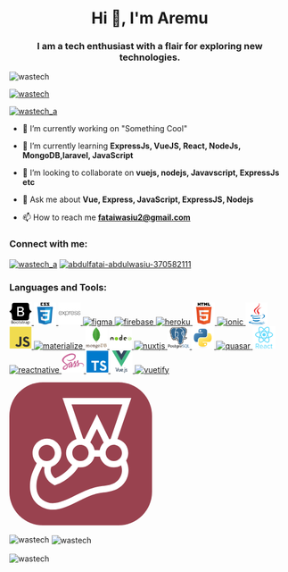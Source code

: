 <h1 align="center">Hi 👋, I'm Aremu</h1>
<h3 align="center">I am a tech enthusiast with a flair for exploring new technologies.</h3>

<p align="left"> <img src="https://komarev.com/ghpvc/?username=wastech&label=Profile%20views&color=0e75b6&style=flat" alt="wastech" /> </p>

<p align="left"> <a href="https://github.com/ryo-ma/github-profile-trophy"><img src="https://github-profile-trophy.vercel.app/?username=wastech" alt="wastech" /></a> </p>

<p align="left"> <a href="https://twitter.com/wastech_a" target="blank"><img src="https://img.shields.io/twitter/follow/wastech_a?logo=twitter&style=for-the-badge" alt="wastech_a" /></a> </p>

- 🔭 I’m currently working on "Something Cool"

- 🌱 I’m currently learning **ExpressJs, VueJS, React, NodeJs, MongoDB,laravel, JavaScript**

- 👯 I’m looking to collaborate on **vuejs, nodejs, Javavscript, ExpressJs etc**


- 💬 Ask me about **Vue, Express, JavaScript, ExpressJS, Nodejs**

- 📫 How to reach me **fataiwasiu2@gmail.com**


<h3 align="left">Connect with me:</h3>
<p align="left">
<a href="https://twitter.com/wastech_a" target="blank"><img align="center" src="https://raw.githubusercontent.com/rahuldkjain/github-profile-readme-generator/master/src/images/icons/Social/twitter.svg" alt="wastech_a" height="30" width="40" /></a>
<a href="https://linkedin.com/in/abdulfatai-abdulwasiu-370582111" target="blank"><img align="center" src="https://raw.githubusercontent.com/rahuldkjain/github-profile-readme-generator/master/src/images/icons/Social/linked-in-alt.svg" alt="abdulfatai-abdulwasiu-370582111" height="30" width="40" /></a>
</p>

<h3 align="left">Languages and Tools:</h3>
<p align="left"> <a href="https://getbootstrap.com" target="_blank" rel="noreferrer"> <img src="https://raw.githubusercontent.com/devicons/devicon/master/icons/bootstrap/bootstrap-plain-wordmark.svg" alt="bootstrap" width="40" height="40"/> </a> <a href="https://www.w3schools.com/css/" target="_blank" rel="noreferrer"> <img src="https://raw.githubusercontent.com/devicons/devicon/master/icons/css3/css3-original-wordmark.svg" alt="css3" width="40" height="40"/> </a> <a href="https://expressjs.com" target="_blank" rel="noreferrer"> <img src="https://raw.githubusercontent.com/devicons/devicon/master/icons/express/express-original-wordmark.svg" alt="express" width="40" height="40"/> </a> <a href="https://www.figma.com/" target="_blank" rel="noreferrer"> <img src="https://www.vectorlogo.zone/logos/figma/figma-icon.svg" alt="figma" width="40" height="40"/> </a> <a href="https://firebase.google.com/" target="_blank" rel="noreferrer"> <img src="https://www.vectorlogo.zone/logos/firebase/firebase-icon.svg" alt="firebase" width="40" height="40"/> </a> <a href="https://heroku.com" target="_blank" rel="noreferrer"> <img src="https://www.vectorlogo.zone/logos/heroku/heroku-icon.svg" alt="heroku" width="40" height="40"/> </a> <a href="https://www.w3.org/html/" target="_blank" rel="noreferrer"> <img src="https://raw.githubusercontent.com/devicons/devicon/master/icons/html5/html5-original-wordmark.svg" alt="html5" width="40" height="40"/> </a> <a href="https://ionicframework.com" target="_blank" rel="noreferrer"> <img src="https://upload.wikimedia.org/wikipedia/commons/d/d1/Ionic_Logo.svg" alt="ionic" width="40" height="40"/> </a> <a href="https://www.java.com" target="_blank" rel="noreferrer"> <img src="https://raw.githubusercontent.com/devicons/devicon/master/icons/java/java-original.svg" alt="java" width="40" height="40"/> </a> <a href="https://developer.mozilla.org/en-US/docs/Web/JavaScript" target="_blank" rel="noreferrer"> <img src="https://raw.githubusercontent.com/devicons/devicon/master/icons/javascript/javascript-original.svg" alt="javascript" width="40" height="40"/> </a> <a href="https://materializecss.com/" target="_blank" rel="noreferrer"> <img src="https://raw.githubusercontent.com/prplx/svg-logos/5585531d45d294869c4eaab4d7cf2e9c167710a9/svg/materialize.svg" alt="materialize" width="40" height="40"/> </a> <a href="https://www.mongodb.com/" target="_blank" rel="noreferrer"> <img src="https://raw.githubusercontent.com/devicons/devicon/master/icons/mongodb/mongodb-original-wordmark.svg" alt="mongodb" width="40" height="40"/> </a> <a href="https://nodejs.org" target="_blank" rel="noreferrer"> <img src="https://raw.githubusercontent.com/devicons/devicon/master/icons/nodejs/nodejs-original-wordmark.svg" alt="nodejs" width="40" height="40"/> </a> <a href="https://nuxtjs.org/" target="_blank" rel="noreferrer"> <img src="https://www.vectorlogo.zone/logos/nuxtjs/nuxtjs-icon.svg" alt="nuxtjs" width="40" height="40"/> </a> <a href="https://www.postgresql.org" target="_blank" rel="noreferrer"> <img src="https://raw.githubusercontent.com/devicons/devicon/master/icons/postgresql/postgresql-original-wordmark.svg" alt="postgresql" width="40" height="40"/> </a> <a href="https://www.python.org" target="_blank" rel="noreferrer"> <img src="https://raw.githubusercontent.com/devicons/devicon/master/icons/python/python-original.svg" alt="python" width="40" height="40"/> </a> <a href="https://quasar.dev/" target="_blank" rel="noreferrer"> <img src="https://cdn.quasar.dev/logo/svg/quasar-logo.svg" alt="quasar" width="40" height="40"/> </a> <a href="https://reactjs.org/" target="_blank" rel="noreferrer"> <img src="https://raw.githubusercontent.com/devicons/devicon/master/icons/react/react-original-wordmark.svg" alt="react" width="40" height="40"/> </a> <a href="https://reactnative.dev/" target="_blank" rel="noreferrer"> <img src="https://reactnative.dev/img/header_logo.svg" alt="reactnative" width="40" height="40"/> </a> <a href="https://sass-lang.com" target="_blank" rel="noreferrer"> <img src="https://raw.githubusercontent.com/devicons/devicon/master/icons/sass/sass-original.svg" alt="sass" width="40" height="40"/> </a> <a href="https://www.typescriptlang.org/" target="_blank" rel="noreferrer"> <img src="https://raw.githubusercontent.com/devicons/devicon/master/icons/typescript/typescript-original.svg" alt="typescript" width="40" height="40"/> </a> <a href="https://vuejs.org/" target="_blank" rel="noreferrer"> <img src="https://raw.githubusercontent.com/devicons/devicon/master/icons/vuejs/vuejs-original-wordmark.svg" alt="vuejs" width="40" height="40"/> </a> <a href="https://vuetifyjs.com/en/" target="_blank" rel="noreferrer"> <img src="https://bestofjs.org/logos/vuetify.svg" alt="vuetify" width="40" height="40"/> </a> </p>

<svg width="256" height="256" viewBox="0 0 256 256" fill="none" xmlns="http://www.w3.org/2000/svg">
<rect width="256" height="256" rx="60" fill="#99424F"/>
<path d="M213.353 126.495C213.353 114.45 205.073 104.317 193.956 101.422L218.854 28H95.461L120.418 101.654C109.647 104.781 101.715 114.74 101.715 126.552C101.715 135.238 106.057 142.939 112.658 147.687C110.053 151.393 107.042 154.81 103.625 158.052C97.1981 164.074 90.076 168.706 82.3747 171.775C75.4263 167.085 72.4153 158.805 75.1368 151.393C85.7332 148.151 93.4344 138.249 93.4344 126.61C93.4344 112.308 81.7957 100.727 67.5514 100.727C53.2491 100.727 41.6104 112.366 41.6104 126.668C41.6104 133.732 44.5056 140.218 49.1379 144.85C48.7326 145.661 48.3273 146.471 47.9219 147.34C44.0424 155.331 39.6417 164.364 37.9625 174.497C34.604 194.763 40.1049 211.034 53.3649 220.241C60.8345 225.394 69.0569 228 77.9161 228C93.1449 228 108.605 220.357 123.544 212.945C134.199 207.676 145.2 202.175 156.028 199.511C160.024 198.527 164.193 197.948 168.594 197.311C177.511 196.037 186.718 194.705 194.998 189.899C204.668 184.283 211.269 174.902 213.18 164.132C214.627 155.852 213.18 147.514 209.474 140.218C211.964 136.222 213.353 131.532 213.353 126.495V126.495ZM202.062 126.495C202.062 134.543 195.519 141.086 187.47 141.086C179.422 141.086 172.879 134.543 172.879 126.495C172.879 123.889 173.573 121.399 174.789 119.257C175.253 118.446 175.832 117.635 176.411 116.94C176.99 116.246 177.685 115.609 178.437 115.03L178.495 114.972C178.958 114.624 179.48 114.277 180.001 113.929C180.001 113.929 180.059 113.929 180.059 113.871C180.29 113.756 180.522 113.582 180.753 113.466C180.811 113.466 180.869 113.408 180.927 113.408C181.159 113.292 181.448 113.177 181.738 113.061C182.027 112.945 182.317 112.829 182.548 112.713C182.606 112.713 182.664 112.655 182.722 112.655C182.954 112.598 183.185 112.482 183.417 112.424C183.475 112.424 183.591 112.366 183.649 112.366C183.938 112.308 184.17 112.25 184.459 112.192H184.517L185.386 112.019C185.444 112.019 185.559 112.019 185.617 111.961C185.849 111.961 186.081 111.903 186.312 111.903H186.602C186.891 111.903 187.181 111.845 187.528 111.845H188.281C188.513 111.845 188.686 111.845 188.918 111.903H189.034C189.497 111.961 189.96 112.019 190.423 112.134C197.024 113.524 202.062 119.43 202.062 126.495V126.495ZM111.616 39.5808H202.699L181.796 101.248C180.927 101.422 180.059 101.712 179.19 102.001L157.187 57.1257L135.125 101.712C134.257 101.422 133.33 101.248 132.404 101.075L111.616 39.5808ZM153.017 121.457C151.917 116.014 149.138 111.15 145.2 107.56L157.187 83.3561L169.288 108.081C165.698 111.671 163.093 116.246 162.05 121.457H153.017ZM124.008 112.308C124.297 112.25 124.529 112.192 124.818 112.134H124.992C125.224 112.076 125.455 112.076 125.687 112.019H125.918C126.15 112.019 126.324 111.961 126.555 111.961H128.814C129.045 111.961 129.219 112.019 129.393 112.019C129.509 112.019 129.566 112.019 129.682 112.076C129.914 112.134 130.088 112.134 130.319 112.192C130.377 112.192 130.435 112.192 130.551 112.25C130.84 112.308 131.13 112.366 131.361 112.424H131.419C131.651 112.482 131.883 112.54 132.114 112.655C132.172 112.655 132.23 112.713 132.346 112.713C132.52 112.771 132.751 112.829 132.925 112.945C132.983 112.945 133.041 113.003 133.099 113.003C133.33 113.119 133.562 113.177 133.793 113.292H133.851C134.141 113.408 134.372 113.524 134.604 113.698H134.662C134.894 113.814 135.125 113.987 135.357 114.103C135.415 114.103 135.415 114.161 135.473 114.161C135.704 114.277 135.878 114.45 136.11 114.566L136.167 114.624C136.862 115.145 137.499 115.724 138.136 116.303L138.194 116.361C138.773 116.998 139.352 117.693 139.815 118.446C141.321 120.762 142.189 123.483 142.189 126.437C142.189 134.485 135.646 141.028 127.598 141.028C119.549 141.028 113.006 134.485 113.006 126.437C112.948 119.662 117.638 113.929 124.008 112.308V112.308ZM67.0302 111.903C75.0789 111.903 81.622 118.446 81.622 126.495C81.622 134.543 75.0789 141.086 67.0302 141.086C58.9816 141.086 52.4384 134.543 52.4384 126.495C52.4384 118.446 58.9816 111.903 67.0302 111.903ZM201.715 162.105C200.441 169.517 195.866 176.002 189.149 179.882C182.838 183.53 175.079 184.688 166.914 185.846C162.456 186.483 157.766 187.178 153.249 188.278C141.205 191.231 129.624 197.021 118.391 202.58C104.031 209.702 90.4813 216.419 77.9161 216.419C71.373 216.419 65.5247 214.566 59.9659 210.687C47.2271 201.885 47.864 185.383 49.3695 176.35C50.7592 167.896 54.6388 159.963 58.3446 152.378C58.5763 151.914 58.75 151.509 58.9816 151.046C60.2555 151.509 61.5873 151.856 62.977 152.088C60.7766 164.364 67.0302 177.045 79.19 183.298L81.3904 184.456L83.7644 183.588C93.8976 179.998 103.278 174.149 111.558 166.332C116.249 161.932 120.244 157.184 123.602 152.03C124.934 152.262 126.266 152.32 127.598 152.32C139.642 152.32 149.775 144.039 152.67 132.922H162.398C165.293 144.097 175.426 152.32 187.47 152.32C192.276 152.32 196.735 150.988 200.557 148.73C202.062 153.072 202.525 157.589 201.715 162.105V162.105Z" fill="white"/>
</svg>


<p><img align="left" src="https://github-readme-stats.vercel.app/api/top-langs?username=wastech&show_icons=true&locale=en&layout=compact" alt="wastech" /></p>

<p>&nbsp;<img align="center" src="https://github-readme-stats.vercel.app/api?username=wastech&show_icons=true&locale=en" alt="wastech" /></p>

<p><img align="center" src="https://github-readme-streak-stats.herokuapp.com/?user=wastech&" alt="wastech" /></p>
